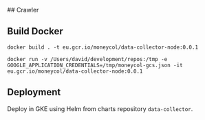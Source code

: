 ## Crawler

## Build Docker

```
docker build . -t eu.gcr.io/moneycol/data-collector-node:0.0.1
```

```
docker run -v /Users/david/development/repos:/tmp -e GOOGLE_APPLICATION_CREDENTIALS=/tmp/moneycol-gcs.json -it  eu.gcr.io/moneycol/data-collector-node:0.0.1
```

## Deployment

Deploy in GKE using Helm from charts repository `data-collector`.


